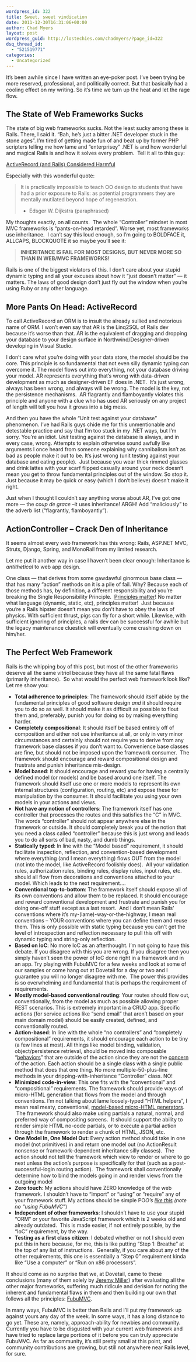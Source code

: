 ```yaml
---
wordpress_id: 322
title: Sweet, sweet vindication
date: 2011-12-30T16:31:06+00:00
author: Chad Myers
layout: post
wordpress_guid: http://lostechies.com/chadmyers/?page_id=322
dsq_thread_id:
  - "521519771"
categories:
  - Uncategorized
---
```

It&#8217;s been awhile since I have written an eye-poker post. I&#8217;ve been trying be more reserved, professional, and politically correct. But that basically had a cooling effect on my writing. So it&#8217;s time we turn up the heat and let the rage flow.

## The State of Web Frameworks Sucks

The state of big web frameworks sucks. Not the least sucky among these is Rails. There, I said it. &#8220;Bah, he&#8217;s just a bitter .NET developer stuck in the stone ages&#8221;. I&#8217;m tired of getting made fun of and beat up by former PHP scripters telling me how lame and &#8220;enterprisey&#8221; .NET is and how wonderful and magical Rails is and how it solves every problem.  Tell it all to this guy:

[ActiveRecord (and Rails) Considered Harmful](http://blog.steveklabnik.com/posts/2011-12-30-active-record-considered-harmful "ActiveRecord (and Rails) Considered Harmful")

Especially with this wonderful quote:

> It is practically impossible to teach OO design to students that have had a prior exposure to Rails: as potential programmers they are mentally mutilated beyond hope of regeneration.
> 
>   * Edsger W. Dijkstra (paraphrased)

My thoughts exactly, on all counts.  The whole &#8220;Controller&#8221; mindset in most MVC frameworks is &#8220;pants-on-head retarded&#8221;. Worse yet, most frameworks use inheritance.  I can&#8217;t say this loud enough, so I&#8217;m going to BOLDFACE it, ALLCAPS, BLOCKQUOTE it so maybe you&#8217;ll see it:

> **INHERITANCE IS FAIL FOR MOST DESIGNS, BUT NEVER MORE SO THAN IN WEB/MVC FRAMEWORKS!**

Rails is one of the biggest violators of this. I don&#8217;t care about your stupid dynamic typing and all your excuses about how it &#8220;just doesn&#8217;t matter&#8221; &#8212; it matters. The laws of good design don&#8217;t just fly out the window when you&#8217;re using Ruby or any other language.

## More Pants On Head: ActiveRecord

To call ActiveRecord an ORM is to insult the already sullied and notorious name of ORM. I won&#8217;t even say that AR is the Linq2SQL of Rails dev because it&#8217;s worse than that. AR is the equivalent of dragging and dropping your database to your design surface in Northwind/Designer-driven developing in Visual Studio.

I don&#8217;t care what you&#8217;re doing with your data store, the model should be the core. This principle is so fundamental that not even silly dynamic typing can overcome it. The model flows out into everything, not your database driving your model. AR represents everything that&#8217;s wrong with data-driven development as much as designer-driven EF does in .NET.  It&#8217;s just wrong, always has been wrong, and always will be wrong. The model is the key, not the persistence mechanisms.  AR flagrantly and flamboyantly violates this principle and anyone with a clue who has used AR seriously on any project of length will tell you how it grows into a big mess.

And then you have the whole &#8220;Unit test against your database&#8221; phenomenon. I&#8217;ve had Rails guys chide me for this unmentionable and detestable practice and say that I&#8217;m too stuck in my .NET ways, but I&#8217;m sorry. You&#8217;re an idiot. _Unit_ testing against the database is always, and in every case, wrong. Attempts to explain otherwise sound awfully like arguments I once heard from someone explaining why cannibalism isn&#8217;t as bad as people make it out to be. It&#8217;s just wrong (unit testing against your database and eating people).  Just because you wear thick rimmed glasses and drink lattes with your scarf flipped casually around your neck doesn&#8217;t mean you get to throw fundamental principles out of the window. So stop it. Just because it may be quick or easy (which I don&#8217;t believe) doesn&#8217;t make it right.

Just when I thought I couldn&#8217;t say anything worse about AR, I&#8217;ve got one more &#8212; the _coup de grace_ &#8211;it uses inheritance! ARGH! Add &#8220;maliciously&#8221; to the adverb list (&#8220;flagrantly, flamboyantly&#8221;).

## ActionController &#8211; Crack Den of Inheritance

It seems almost every web framework has this wrong: Rails, ASP.NET MVC, Struts, Django, Spring, and MonoRail from my limited research.

Let me put it another way in case I haven&#8217;t been clear enough: Inheritance is _antithetical_ to web app design.

One class &#8212; that derives from some gawdawful ginormous base class &#8212; that has many &#8220;action&#8221; methods on it is a pile of fail. Why? Because each of those methods has, by definition, a different responsibility and you&#8217;re breaking the Single Responsibility Principle.  [Principles matter](http://lostechies.com/chadmyers/2009/02/12/laws-rules-principles-patterns-and-practices/)! No matter what language (dynamic, static, etc), principles matter!  Just because you&#8217;re a Rails hipster doesn&#8217;t mean you don&#8217;t have to obey the laws of physics. With sufficient thrust, pigs can fly for a short while. Likewise, with sufficient ignoring of principles, a rails dev can be successful for awhile but the legacy maintenance cluestick will eventually come crashing down on him/her.

## The Perfect Web Framework

Rails is the whipping boy of this post, but most of the other frameworks deserve all the same vitriol because they have all the same fatal flaws (primarily inheritance).  So what would the perfect web framework look like? Let me show you:

  * **Total adherence to principles**: The framework should itself abide by the fundamental principles of good software design _and_ it should require you to do so as well. It should make it as difficult as possible to flout them and, preferably, punish you for doing so by making everything harder.
  * **Completely compositional**: It should itself be based entirely off of composition and either not use inheritance at all, or only in very minor circumstances and certainly should not require you to derive from any framework base classes if you don&#8217;t want to. Convenience base classes are fine, but should not be imposed upon the framework consumer.  The framework should encourage and reward compositional design and frustrate and punish inheritance mis-design.
  * **Model based**: It should encourage and reward you for having a centrally defined model (or models) and be based around one itself. The framework should itself use one or more models to represent its own internal structures (configuration, routing, etc) and expose these for manipulation by the consumer. It should facilitate you using your own models in your actions and views.
  * **Not have any notion of controllers**: The framework itself has one controller that processes the routes and this satisfies the &#8220;C&#8221; in MVC. The words &#8220;controller&#8221; should not appear anywhere else in the framework or outside. It should completely break you of the notion that you need a class called &#8220;controller&#8221; because this is just wrong and leads you to do all sorts of bad, nasty, and dumb things.
  * **Statically typed**: In line with the &#8220;Model based&#8221; requirement, it should facilitate inspection, reflection, and convention-based development where everything (and I mean everything) flows OUT from the model (not into the model, like ActiveRecord foolishly does).  All your validation rules, authorization rules, binding rules, display rules, input rules, etc. should all flow from decorations and conventions attached to your model. Which leads to the next requirement&#8230;.
  * **Conventional top-to-bottom**: The framework itself should expose all of its own conventions and allow them to be replaced. It should encourage and reward conventional development and frustrate and punish you for doing one-off stuff except as a last resort.  And I don&#8217;t mean Rails&#8217; conventions where it&#8217;s my-(lame)-way-or-the-highway, I mean real conventions &#8211; YOUR conventions where you can define them and reuse them. This is only possible with static typing because you can&#8217;t get the level of introspection and reflection necessary to pull this off with dynamic typing and string-only reflection.
  * **Based on IoC**: No more IoC as an afterthought. I&#8217;m not going to have this debate. If you disagree with this you are wrong. If you disagree then you simply haven&#8217;t seen the power of IoC done right in a framework and in an app. Try playing with FubuMVC for a few weeks and look at some of our samples or come hang out at Dovetail for a day or two and I guarantee you will no longer disagree with me.  The power this provides is so overwhelming and fundamental that is perhaps the requirement of requirements.
  * **Mostly model-based conventional routing**: Your routes should flow out, conventionally, from the model as much as possible allowing proper REST scenarios. This is extremely important in a CRUD app. Specific actions (for service actions like &#8220;send email&#8221; that aren&#8217;t based on your main domain model) should be easily created, defined, and conventionally routed.
  * **Action-based**: In line with the whole &#8220;no controllers&#8221; and &#8220;completely compositional&#8221; requirements, it should encourage each action to be tiny (a few lines at most). All things like model binding, validation, object/persistence retrieval, should be moved into composable &#8220;[behaviors](http://lostechies.com/chadmyers/2011/06/23/cool-stuff-in-fubumvc-no-1-behaviors/)&#8221; that are outside of the action since they are not the [concern](http://lostechies.com/seanchambers/2008/03/15/ptom-single-responsibility-principle/ "Single Responsibility Principle") of the action. Each action should be a single class with a single public method that does that one thing. No more multiple-50-plus-line methods in your dripping-with-inheritance &#8220;Controller&#8221; class. NO!
  * **Minimized code-in-view**: This one fits with the &#8220;conventional&#8221; and &#8220;compositional&#8221; requirements. The framework should provide ways of micro-HTML generation that flows from the model and through conventions. I&#8217;m not talking about lame loosely-typed &#8220;HTML helpers&#8221;, I mean real meaty, conventional, [model-based micro-HTML generators](https://github.com/chadmyers/fubumvc-package-demo/blob/master/source/SuperHtml5Package/Html5PlaceholderFieldLayout.cs).  The framework should also make using partials a natural, normal, and preferred way of compositing screens.  It should support the ability to render simple HTML no-code partials, or to execute a partial action through the framework to render a chunk of HTML, JSON, etc.
  * **One Model In, One Model Out**: Every action method should take in one model (not primitives) in and return one model out (no ActionResult nonsense or framework-dependent inheritance silly classes).  The action should not tell the framework which view to render or where to go next unless the action&#8217;s purpose is specifically for that (such as a post-successful-login routing action).  The framework shall conventionally determine how to bind the models going in and render views from the outgoing model
  * **Zero touch**: My actions should have ZERO knowledge of the web framework. I shouldn&#8217;t have to &#8220;import&#8221; or &#8220;using&#8221; or &#8220;require&#8221; any of your framework stuff. My actions should be simple PO*O&#8217;s [like this](https://github.com/DarthFubuMVC/fubumvc-examples/blob/master/src/Actions/HandlerStyle/SimpleWebsite/Handlers/Movies/ListHandler.cs) (note no &#8220;using FubuMVC*&#8221;)
  * **Independent of other frameworks**: I shouldn&#8217;t have to use your stupid &#8220;ORM&#8221; or your favorite JavaScript framework which is 2 weeks old and already outdated.  This is made easier, if not entirely possible, by the &#8220;IoC&#8221; requirement, by the way.
  * **Testing as a first class citizen**: I debated whether or not I should even put this in here because, for me, this is like putting &#8220;Step 1: Breathe&#8221; at the top of any list of instructions.  Generally, if you care about any of the other requirements, this one is essentially a &#8220;Step 0&#8221; requirement kinda like &#8220;Use a computer&#8221; or &#8220;Run on x86 processors&#8221;.

It should come as no surprise that we, at Dovetail, came to these conclusions (many of them solely by [Jeremy Miller](codebetter.com/jeremymiller)) after evaluating all the other major frameworks, suffering much ridicule and derision for noting the inherent and fundamental flaws in them and then building our own that follows all the principles: [FubuMVC](http://mvc.fubu-project.org).

In many ways, FubuMVC is better than Rails and I&#8217;ll put my framework up against yours any day of the week. In some ways, it has a long distance to go yet. These are, namely, approach-ability for newbies and community. Currently you have to be disgusted with your current web framework and have tried to replace large portions of it before you can truly appreciate FubuMVC. As far as community, it&#8217;s still pretty small at this point, and community contributions are growing, but still not anywhere near Rails level, for sure.